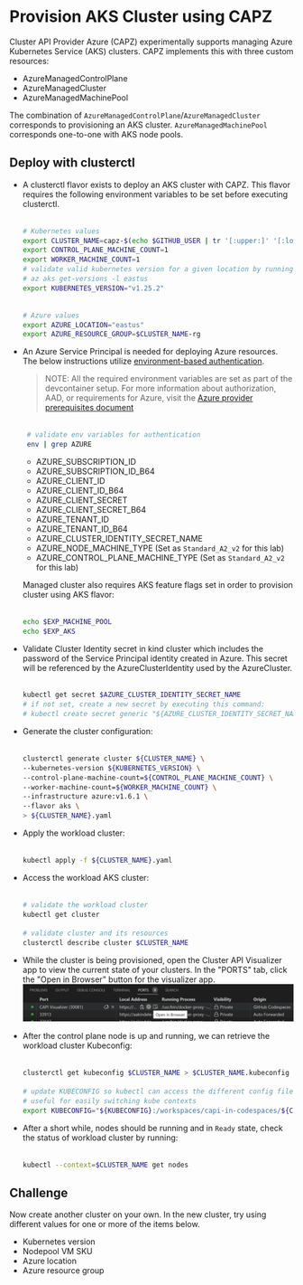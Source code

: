 # Provision AKS Cluster using CAPZ

Cluster API Provider Azure (CAPZ) experimentally supports managing Azure Kubernetes Service (AKS) clusters. CAPZ implements this with three custom resources:

- AzureManagedControlPlane
- AzureManagedCluster
- AzureManagedMachinePool

The combination of `AzureManagedControlPlane`/`AzureManagedCluster` corresponds to provisioning an AKS cluster. `AzureManagedMachinePool` corresponds one-to-one with AKS node pools.

## Deploy with clusterctl

- A clusterctl flavor exists to deploy an AKS cluster with CAPZ. This flavor requires the following environment variables to be set before executing clusterctl.

  ```bash

  # Kubernetes values
  export CLUSTER_NAME=capz-$(echo $GITHUB_USER | tr '[:upper:]' '[:lower:]')-aks
  export CONTROL_PLANE_MACHINE_COUNT=1
  export WORKER_MACHINE_COUNT=1
  # validate valid kubernetes version for a given location by running
  # az aks get-versions -l eastus
  export KUBERNETES_VERSION="v1.25.2"

  ```

  ```bash

  # Azure values
  export AZURE_LOCATION="eastus"
  export AZURE_RESOURCE_GROUP=$CLUSTER_NAME-rg

  ```

- An Azure Service Principal is needed for deploying Azure resources. The below instructions utilize [environment-based authentication](https://docs.microsoft.com/en-us/go/azure/azure-sdk-go-authorization#use-environment-based-authentication).

  > NOTE: All the required environment variables are set as part of the devcontainer setup. For more information about authorization, AAD, or requirements for Azure, visit the [Azure provider prerequisites document](https://capz.sigs.k8s.io/topics/getting-started.html#prerequisites)

  ```bash

   # validate env variables for authentication
   env | grep AZURE

  ```

  - AZURE_SUBSCRIPTION_ID
  - AZURE_SUBSCRIPTION_ID_B64
  - AZURE_CLIENT_ID
  - AZURE_CLIENT_ID_B64
  - AZURE_CLIENT_SECRET
  - AZURE_CLIENT_SECRET_B64
  - AZURE_TENANT_ID
  - AZURE_TENANT_ID_B64
  - AZURE_CLUSTER_IDENTITY_SECRET_NAME
  - AZURE_NODE_MACHINE_TYPE (Set as `Standard_A2_v2` for this lab)
  - AZURE_CONTROL_PLANE_MACHINE_TYPE (Set as `Standard_A2_v2` for this lab)

  Managed cluster also requires AKS feature flags set in order to provision cluster using AKS flavor:

  ```bash

  echo $EXP_MACHINE_POOL
  echo $EXP_AKS

  ```

- Validate Cluster Identity secret in kind cluster which includes the password of the Service Principal identity created in Azure. This secret will be referenced by the AzureClusterIdentity used by the AzureCluster.

  ```bash

  kubectl get secret $AZURE_CLUSTER_IDENTITY_SECRET_NAME
  # if not set, create a new secret by executing this command:
  # kubectl create secret generic "${AZURE_CLUSTER_IDENTITY_SECRET_NAME}" --from-literal=clientSecret="${AZURE_CLIENT_SECRET}" --namespace "${AZURE_CLUSTER_IDENTITY_SECRET_NAMESPACE}"

  ```

- Generate the cluster configuration:

  ```bash

  clusterctl generate cluster ${CLUSTER_NAME} \
  --kubernetes-version ${KUBERNETES_VERSION} \
  --control-plane-machine-count=${CONTROL_PLANE_MACHINE_COUNT} \
  --worker-machine-count=${WORKER_MACHINE_COUNT} \
  --infrastructure azure:v1.6.1 \
  --flavor aks \
  > ${CLUSTER_NAME}.yaml

  ```

- Apply the workload cluster:

  ```bash

  kubectl apply -f ${CLUSTER_NAME}.yaml

  ```

- Access the workload AKS cluster:

  ```bash

  # validate the workload cluster
  kubectl get cluster

  # validate cluster and its resources
  clusterctl describe cluster $CLUSTER_NAME

  ```

- While the cluster is being provisioned, open the Cluster API Visualizer app to view the current state of your clusters.
  In the "PORTS" tab, click the "Open in Browser" button for the visualizer app.
  ![Open Cluster API Visualizer](/images/open-capi-visualizer.png)

- After the control plane node is up and running, we can retrieve the workload cluster Kubeconfig:

  ```bash

  clusterctl get kubeconfig $CLUSTER_NAME > $CLUSTER_NAME.kubeconfig

  # update KUBECONFIG so kubectl can access the different config files.
  # useful for easily switching kube contexts
  export KUBECONFIG="${KUBECONFIG}:/workspaces/capi-in-codespaces/${CLUSTER_NAME}.kubeconfig"

  ```

- After a short while, nodes should be running and in `Ready` state, check the status of workload cluster by running:

  ```bash

  kubectl --context=$CLUSTER_NAME get nodes

  ```

## Challenge

Now create another cluster on your own. In the new cluster, try using different values for one or more of the items below.

- Kubernetes version
- Nodepool VM SKU
- Azure location
- Azure resource group
